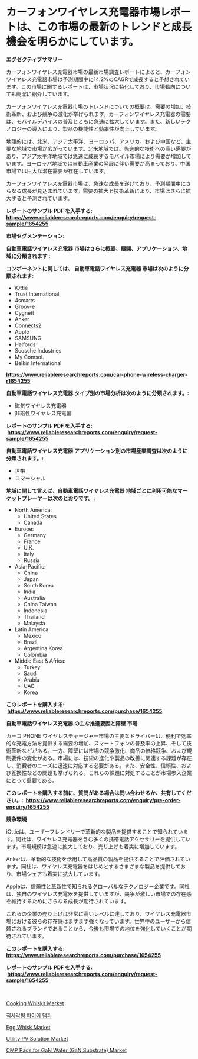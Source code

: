 <p><h1>カーフォンワイヤレス充電器市場レポートは、この市場の最新のトレンドと成長機会を明らかにしています。</h1></p><p><strong>エグゼクティブサマリー</strong></p>
<p><p>カーフォンワイヤレス充電器市場の最新市場調査レポートによると、カーフォンワイヤレス充電器市場は予測期間中に14.2%のCAGRで成長すると予想されています。この市場に関するレポートは、市場状況に特化しており、市場動向についても簡潔に紹介しています。</p><p>カーフォンワイヤレス充電器市場のトレンドについての概要は、需要の増加、技術革新、および競争の激化が挙げられます。カーフォンワイヤレス充電器の需要は、モバイルデバイスの普及とともに急速に拡大しています。また、新しいテクノロジーの導入により、製品の機能性と効率性が向上しています。</p><p>地理的には、北米、アジア太平洋、ヨーロッパ、アメリカ、および中国など、主要な地域で市場が広がっています。北米地域では、先進的な技術への高い需要があり、アジア太平洋地域では急速に成長するモバイル市場により需要が増加しています。ヨーロッパ地域では自動車産業の発展に伴い需要が高まっており、中国市場では巨大な潜在需要が存在しています。</p><p>カーフォンワイヤレス充電器市場は、急速な成長を遂げており、予測期間中にさらなる成長が見込まれています。需要の拡大と技術革新により、市場はさらに拡大すると予測されています。</p></p>
<p><strong>レポートのサンプル PDF を入手する: <a href="https://www.reliableresearchreports.com/enquiry/request-sample/1654255">https://www.reliableresearchreports.com/enquiry/request-sample/1654255</a></strong></p>
<p><strong>市場セグメンテーション:</strong></p>
<p><strong> 自動車電話ワイヤレス充電器 市場はさらに概要、展開、アプリケーション、地域に分類されます :</strong></p>
<p><strong>コンポーネントに関しては、 自動車電話ワイヤレス充電器 市場は次のように分類されます: &nbsp;</strong></p>
<p><ul><li>iOttie</li><li>Trust International</li><li>4smarts</li><li>Groov-e</li><li>Cygnett</li><li>Anker</li><li>Connects2</li><li>Apple</li><li>SAMSUNG</li><li>Halfords</li><li>Scosche Industries</li><li>My Comsol.</li><li>Belkin International</li></ul></p>
<p><strong><a href="https://www.reliableresearchreports.com/car-phone-wireless-charger-r1654255">https://www.reliableresearchreports.com/car-phone-wireless-charger-r1654255</a></strong></p>
<p><strong> 自動車電話ワイヤレス充電器 タイプ別の市場分析は次のように分類されます。:</strong></p>
<p><ul><li>磁気ワイヤレス充電器</li><li>非磁性ワイヤレス充電器</li></ul></p>
<p><strong>レポートのサンプル PDF を入手する: &nbsp;<a href="https://www.reliableresearchreports.com/enquiry/request-sample/1654255">https://www.reliableresearchreports.com/enquiry/request-sample/1654255</a></strong></p>
<p><strong> 自動車電話ワイヤレス充電器 アプリケーション別の市場産業調査は次のように分類されます。:</strong></p>
<p><ul><li>世帯</li><li>コマーシャル</li></ul></p>
<p><strong>地域に関して言えば、自動車電話ワイヤレス充電器 地域ごとに利用可能なマーケットプレーヤーは次のとおりです。:</strong></p>
<p><ul>
    <li>
        North America:
        <ul>
            <li>United States</li>
            <li>Canada</li>
        </ul>
    </li>
    <li>
        Europe:
        <ul>
            <li>Germany</li>
            <li>France</li>
            <li>U.K.</li>
            <li>Italy</li>
            <li>Russia</li>
        </ul>
    </li>
    <li>
        Asia-Pacific:
        <ul>
            <li>China</li>
            <li>Japan</li>
            <li>South Korea</li>
            <li>India</li>
            <li>Australia</li>
            <li>China Taiwan</li>
            <li>Indonesia</li>
            <li>Thailand</li>
            <li>Malaysia</li>
        </ul>
    </li>
    <li>
        Latin America:
        <ul>
            <li>Mexico</li>
            <li>Brazil</li>
            <li>Argentina Korea</li>
            <li>Colombia</li>
        </ul>
    </li>
    <li>
        Middle East & Africa:
        <ul>
            <li>Turkey</li>
            <li>Saudi</li>
            <li>Arabia</li>
            <li>UAE</li>
            <li>Korea</li>
        </ul>
    </li>
    </ul></p>
<p><strong>このレポートを購入する: &nbsp;<a href="https://www.reliableresearchreports.com/purchase/1654255">https://www.reliableresearchreports.com/purchase/1654255</a></strong></p>
<p><strong>自動車電話ワイヤレス充電器 の主な推進要因と障壁 市場</strong></p>
<p><p>カーコ PHONE ワイヤレスチャージャー市場の主要なドライバーは、便利で効率的な充電方法を提供する需要の増加、スマートフォンの普及率の上昇、そして技術革新などがある。一方、障壁には市場の競争激化、商品の価格競争、および規制要件の変化がある。市場には、技術の進化や製品の改善に関連する課題が存在し、消費者のニーズに迅速に対応する必要がある。また、安全性、信頼性、および互換性などの問題も挙げられる。これらの課題に対処することが市場参入企業にとって重要である。</p></p>
<p><strong>このレポートを購入する前に、質問がある場合は問い合わせるか、共有してください。:&nbsp; <a href="https://www.reliableresearchreports.com/enquiry/pre-order-enquiry/1654255">https://www.reliableresearchreports.com/enquiry/pre-order-enquiry/1654255</a></strong></p>
<p><strong>競争環境</strong></p>
<p><p>iOttieは、ユーザーフレンドリーで革新的な製品を提供することで知られています。同社は、ワイヤレス充電器を含む多くの携帯電話アクセサリーを提供しています。市場規模は急速に拡大しており、売り上げも着実に増加しています。</p><p>Ankerは、革新的な技術を活用して高品質の製品を提供することで評価されています。同社は、ワイヤレス充電器をはじめとするさまざまな製品を提供しており、市場シェアも着実に拡大しています。</p><p>Appleは、信頼性と革新性で知られるグローバルなテクノロジー企業です。同社は、独自のワイヤレス充電器を提供していますが、競争が激しい市場での存在感を維持するためにさらなる成長が期待されています。</p><p>これらの企業の売り上げは非常に高いレベルに達しており、ワイヤレス充電器市場における彼らの存在感はますます強くなっています。世界中のユーザーから信頼されるブランドであることから、今後も市場での地位を強化していくことが期待されています。</p></p>
<p><strong>このレポートを購入する: &nbsp; <a href="https://www.reliableresearchreports.com/purchase/1654255">https://www.reliableresearchreports.com/purchase/1654255</a></strong></p>
<p><strong>レポートのサンプル PDF を入手する: &nbsp;<a href="https://www.reliableresearchreports.com/enquiry/request-sample/1654255">https://www.reliableresearchreports.com/enquiry/request-sample/1654255</a></strong><strong></strong></p>
<p>&nbsp;</p>
<p><p><a href="https://issuu.com/reportprime-2/docs/cooking-whisks-market-size-2030.pptx">Cooking Whisks Market</a></p><p><a href="https://github.com/KellyLyncyh543964/Market-Research-Report-List-1/blob/main/356243661542.md">직사각형 파이어 댐퍼</a></p><p><a href="https://issuu.com/reportprime-2/docs/egg-whisk-market-size-2030.pptx">Egg Whisk Market</a></p><p><a href="https://github.com/arionmp/Market-Research-Report-List-3/blob/main/utility-pv-solution-market.md">Utility PV Solution Market</a></p><p><a href="https://www.linkedin.com/pulse/cmp-pads-gan-wafer-substrate-market-trends-forecast-competitive-nvaoe?trackingId=1pJuZbJsLh9bRzrOBZCVgQ%3D%3D">CMP Pads for GaN Wafer (GaN Substrate) Market</a></p></p>